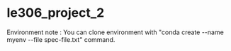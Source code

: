 # Ie306_project_2

Environment note : You can clone environment with "conda create --name myenv --file spec-file.txt" command.
